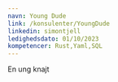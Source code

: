 ```yaml
---
navn: Young Dude
link: /konsulenter/YoungDude
linkedin: simontjell
ledighedsdato: 01/10/2023
kompetencer: Rust,Yaml,SQL
---
```


En ung knajt